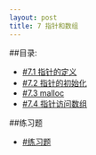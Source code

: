 ```yaml
---
layout: post
title: 7 指针和数组
---
```

##目录:
<ul>
<li> <a href="/post/07/7.1.html">#7.1 指针的定义</a> </li>
<li> <a href="/post/07/7.2.html">#7.2 指针的初始化</a> </li>
<li> <a href="/post/07/7.3.html">#7.3 malloc</a> </li>
<li> <a href="/post/07/7.4.html">#7.4 指针访问数组</a> </li>
</ul>
##练习题
<ul>
<li> <a href="/post/07/7.1.html">#练习题</a> </li>
</ul>

